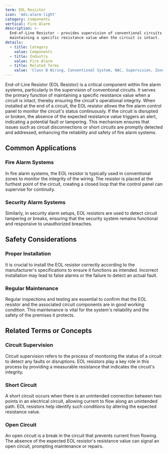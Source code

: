 ```yaml
---
term: EOL Resistor
icon: 'mdi:alarm-light'
category: Components
vertical: Fire Alarm
description: >-
  End-of-Line Resistor - provides supervision of conventional circuits by
  maintaining a specific resistance value when the circuit is intact.
details:
  - title: Category
    value: Components
  - title: Industry
    value: Fire Alarm
  - title: Related Terms
    value: 'Class B Wiring, Conventional System, NAC, Supervision, Zone Module'
---
```

End-of-Line Resistor (EOL Resistor) is a critical component within fire alarm systems, particularly in the supervision of conventional circuits. It serves the primary function of maintaining a specific resistance value when a circuit is intact, thereby ensuring the circuit's operational integrity. When installed at the end of a circuit, the EOL resistor allows the fire alarm control panel to monitor the circuit's status continuously. If the circuit is disrupted or broken, the absence of the expected resistance value triggers an alert, indicating a potential fault or tampering. This mechanism ensures that issues such as circuit disconnections or short circuits are promptly detected and addressed, enhancing the reliability and safety of fire alarm systems.

## Common Applications

### Fire Alarm Systems

In fire alarm systems, the EOL resistor is typically used in conventional zones to monitor the integrity of the wiring. The resistor is placed at the furthest point of the circuit, creating a closed loop that the control panel can supervise for continuity.

### Security Alarm Systems

Similarly, in security alarm setups, EOL resistors are used to detect circuit tampering or breaks, ensuring that the security system remains functional and responsive to unauthorized breaches.

## Safety Considerations

### Proper Installation

It is crucial to install the EOL resistor correctly according to the manufacturer's specifications to ensure it functions as intended. Incorrect installation may lead to false alarms or the failure to detect an actual fault.

### Regular Maintenance

Regular inspections and testing are essential to confirm that the EOL resistor and the associated circuit components are in good working condition. This maintenance is vital for the system's reliability and the safety of the premises it protects.

## Related Terms or Concepts

### Circuit Supervision

Circuit supervision refers to the process of monitoring the status of a circuit to detect any faults or disruptions. EOL resistors play a key role in this process by providing a measurable resistance that indicates the circuit's integrity.

### Short Circuit

A short circuit occurs when there is an unintended connection between two points in an electrical circuit, allowing current to flow along an unintended path. EOL resistors help identify such conditions by altering the expected resistance value.

### Open Circuit

An open circuit is a break in the circuit that prevents current from flowing. The absence of the expected EOL resistor's resistance value can signal an open circuit, prompting maintenance or repairs.
